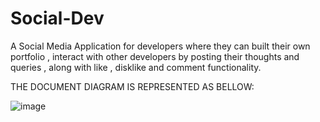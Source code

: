 # Social-Dev
A Social Media Application for developers where they can built their own portfolio , interact with other developers by posting their thoughts and queries , along with like , disklike and comment functionality.

THE DOCUMENT DIAGRAM IS REPRESENTED AS BELLOW:

![image](https://user-images.githubusercontent.com/65534202/192114652-8c9c1901-bb38-4cce-a88d-5a070f9236b7.png)


